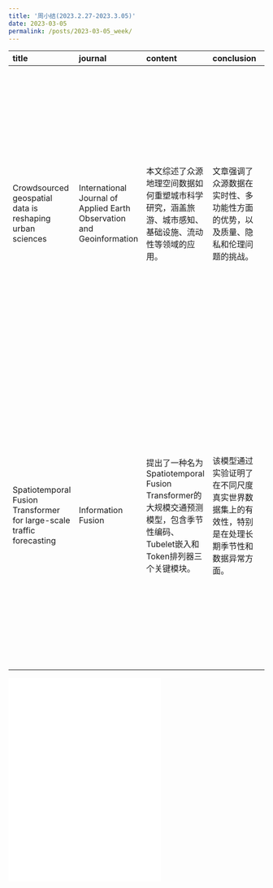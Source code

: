 ```yaml
---
title: '周小结(2023.2.27-2023.3.05)'
date: 2023-03-05
permalink: /posts/2023-03-05_week/
---
```

| title                                                                 | journal                                                               | content                                                                                                                     | conclusion                                                                                     | gain                                                                                             |
|:----------------------------------------------------------------------|:----------------------------------------------------------------------|:----------------------------------------------------------------------------------------------------------------------------|:-----------------------------------------------------------------------------------------------|:-------------------------------------------------------------------------------------------------|
| Crowdsourced geospatial data is reshaping urban sciences              | International Journal of Applied Earth Observation and Geoinformation | 本文综述了众源地理空间数据如何重塑城市科学研究，涵盖旅游、城市感知、基础设施、流动性等领域的应用。                          | 文章强调了众源数据在实时性、多功能性方面的优势，以及质量、隐私和伦理问题的挑战。               | 认识到众源数据在城市科学中的潜力和局限，以及未来研究的方向，如先进分析工具的开发和跨学科合作。   |
| Spatiotemporal Fusion Transformer for large-scale traffic forecasting | Information Fusion                                                    | 提出了一种名为Spatiotemporal Fusion Transformer的大规模交通预测模型，包含季节性编码、Tubelet嵌入和Token排列器三个关键模块。 | 该模型通过实验证明了在不同尺度真实世界数据集上的有效性，特别是在处理长期季节性和数据异常方面。 | 了解了时间序列预测的新思路，特别是将傅立叶变换融入模型的方法，以及模型在大规模计算中的优化策略。 |

<embed src="/files/post/2023-03-05-week.pdf" type="application/pdf" height="400px" />
    